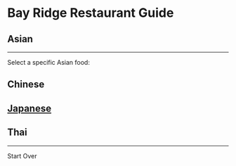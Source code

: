 # Bay Ridge Restaurant Guide
## Asian
---
Select a specific Asian food:
## Chinese
## [Japanese](japanese/japanese.md)
## Thai
---
Start Over
